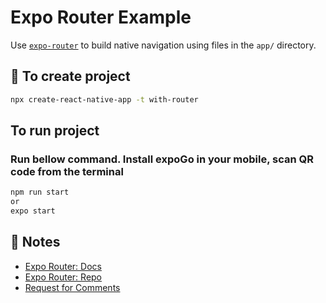 # Expo Router Example

Use [`expo-router`](https://expo.github.io/router) to build native navigation using files in the `app/` directory.

## 🚀 To create project

```sh
npx create-react-native-app -t with-router
```
## To run project
### Run bellow command. Install expoGo in your mobile, scan QR code from the terminal
 ```sh
 npm run start
 or
 expo start
 ```
## 📝 Notes

- [Expo Router: Docs](https://expo.github.io/router)
- [Expo Router: Repo](https://github.com/expo/router)
- [Request for Comments](https://github.com/expo/router/discussions/1)
